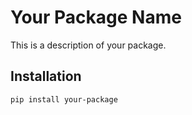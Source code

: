 # Your Package Name

This is a description of your package.

## Installation

```bash
pip install your-package
